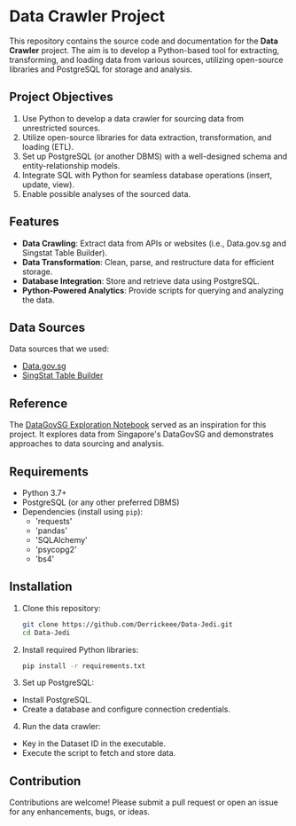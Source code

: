 # Data Crawler Project

This repository contains the source code and documentation for the **Data Crawler** project. The aim is to develop a Python-based tool for extracting, transforming, and loading data from various sources, utilizing open-source libraries and PostgreSQL for storage and analysis.

## Project Objectives
1. Use Python to develop a data crawler for sourcing data from unrestricted sources.
2. Utilize open-source libraries for data extraction, transformation, and loading (ETL).
3. Set up PostgreSQL (or another DBMS) with a well-designed schema and entity-relationship models.
4. Integrate SQL with Python for seamless database operations (insert, update, view).
5. Enable possible analyses of the sourced data.

## Features
- **Data Crawling**: Extract data from APIs or websites (i.e., Data.gov.sg and Singstat Table Builder).
- **Data Transformation**: Clean, parse, and restructure data for efficient storage.
- **Database Integration**: Store and retrieve data using PostgreSQL.
- **Python-Powered Analytics**: Provide scripts for querying and analyzing the data.

## Data Sources
Data sources that we used:
- [Data.gov.sg](https://www.data.gov.sg/)
- [SingStat Table Builder](https://tablebuilder.singstat.gov.sg/)

## Reference
The [DataGovSG Exploration Notebook](https://github.com/datagovsg/dgs-exploration/blob/master/DataGovSG.ipynb) served as an inspiration for this project. It explores data from Singapore's DataGovSG and demonstrates approaches to data sourcing and analysis.

## Requirements
- Python 3.7+ 
- PostgreSQL (or any other preferred DBMS)
- Dependencies (install using `pip`):
  - 'requests'
  - 'pandas'
  - 'SQLAlchemy'
  - 'psycopg2'
  - 'bs4'

## Installation
1. Clone this repository:
   ```bash
   git clone https://github.com/Derrickeee/Data-Jedi.git
   cd Data-Jedi

2. Install required Python libraries:
   ```bash
   pip install -r requirements.txt

3. Set up PostgreSQL:
- Install PostgreSQL.
- Create a database and configure connection credentials.

4. Run the data crawler:
- Key in the Dataset ID in the executable.
- Execute the script to fetch and store data.

## Contribution
Contributions are welcome! Please submit a pull request or open an issue for any enhancements, bugs, or ideas.


